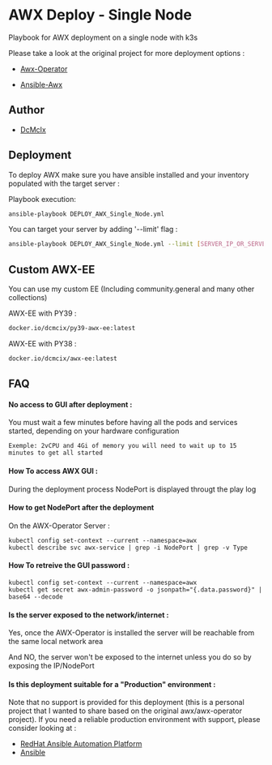 
# AWX Deploy - Single Node

Playbook for AWX deployment on a single node with k3s

Please take a look at the original project for more deployment options :

- [Awx-Operator](https://github.com/ansible/awx-operator)

- [Ansible-Awx](https://github.com/ansible/awx)

## Author

 - [DcMcIx](https://www.github.com/DcMcIx)
## Deployment

To deploy AWX make sure you have ansible installed and your inventory populated with the target server :

Playbook execution: 

```bash
ansible-playbook DEPLOY_AWX_Single_Node.yml
```
You can target your server by adding '--limit' flag :
```bash
ansible-playbook DEPLOY_AWX_Single_Node.yml --limit [SERVER_IP_OR_SERVER_NAME]
```


## Custom AWX-EE
You can use my custom EE (Including community.general and many other collections)

AWX-EE with PY39 :
```bash
docker.io/dcmcix/py39-awx-ee:latest
```
AWX-EE with PY38 :
```bash
docker.io/dcmcix/awx-ee:latest
```
## FAQ

#### No access to GUI after deployment :

You must wait a few minutes before having all the pods and services started, depending on your hardware configuration
```
Exemple: 2vCPU and 4Gi of memory you will need to wait up to 15 minutes to get all started
```
#### How To access AWX GUI :

During the deployment process NodePort is displayed througt the play log

#### How to get NodePort after the deployment
On the AWX-Operator Server :
```
kubectl config set-context --current --namespace=awx
kubectl describe svc awx-service | grep -i NodePort | grep -v Type
```
#### How To retreive the GUI password :
```
kubectl config set-context --current --namespace=awx
kubectl get secret awx-admin-password -o jsonpath="{.data.password}" | base64 --decode
```
#### Is the server exposed to the network/internet :
Yes, once the AWX-Operator is installed the server will be reachable from the same local network area

And NO, the server won't be exposed to the internet unless you do so by exposing the IP/NodePort

#### Is this deployment suitable for a "Production" environment :
Note that no support is provided for this deployment (this is a personal project that I wanted to share based on the original awx/awx-operator project). If you need a reliable production environment with support, please consider looking at :

 - [RedHat Ansible Automation Platform](https://www.redhat.com/en/technologies/management/ansible)
 - [Ansible](https://www.ansible.com)
